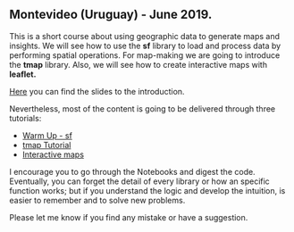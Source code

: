 
## Montevideo (Uruguay) - June 2019.

This is a short course about using geographic data to generate maps and insights. We will see how to use the  **sf** library to load and process data by performing spatial operations. For map-making we are going to introduce the **tmap** library. Also, we will see how to create interactive maps with **leaflet.** <br/>

[Here](Presentations/spatial-analysis-presentation.html) you can find the slides to the introduction. <br/>

Nevertheless, most of the content is going to be delivered through three tutorials:

- [Warm Up - sf](https://orlando-sabogal.github.io/SpatialAnalysis-MontevideoWorkshop2019/Notebooks/WarmUp.nb.html)
- [tmap Tutorial](https://orlando-sabogal.github.io/SpatialAnalysis-MontevideoWorkshop2019/Notebooks/tmap-tutorial.nb.html)
- [Interactive maps](https://orlando-sabogal.github.io/SpatialAnalysis-MontevideoWorkshop2019/Notebooks/InteractiveMaps.nb.html)

I encourage you to go through the Notebooks and digest the code. Eventually, you can forget the detail of every library or how an specific function works; but if you understand the logic and develop the intuition, is easier to remember and to solve new problems.

Please let me know if you find any mistake or have a suggestion.
